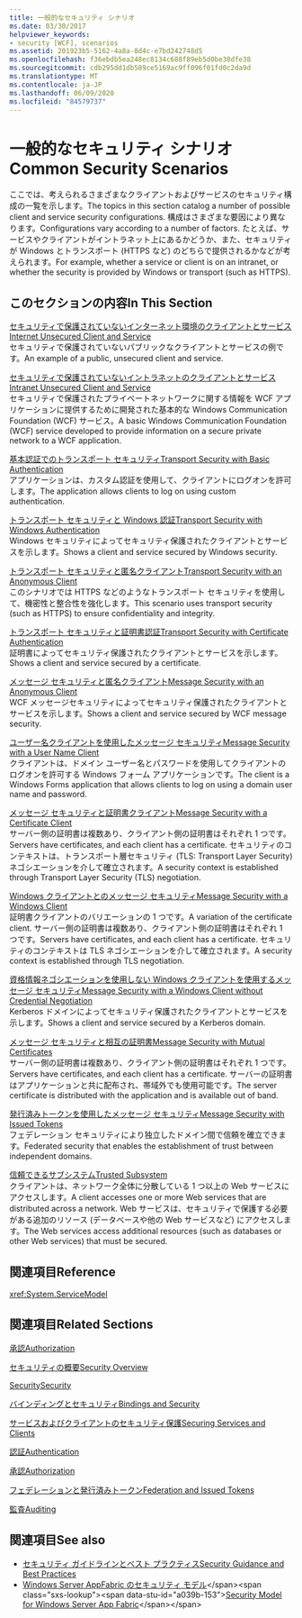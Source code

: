 ```yaml
---
title: 一般的なセキュリティ シナリオ
ms.date: 03/30/2017
helpviewer_keywords:
- security [WCF], scenarios
ms.assetid: 201923b5-5162-4a8a-8d4c-e7bd242748d5
ms.openlocfilehash: f36ebdb5ea248ec8134c688f89eb5d0be38dfe38
ms.sourcegitcommit: cdb295dd1db589ce5169ac9ff096f01fd0c2da9d
ms.translationtype: MT
ms.contentlocale: ja-JP
ms.lasthandoff: 06/09/2020
ms.locfileid: "84579737"
---
```

# <a name="common-security-scenarios"></a><span data-ttu-id="a039b-102">一般的なセキュリティ シナリオ</span><span class="sxs-lookup"><span data-stu-id="a039b-102">Common Security Scenarios</span></span>
<span data-ttu-id="a039b-103">ここでは、考えられるさまざまなクライアントおよびサービスのセキュリティ構成の一覧を示します。</span><span class="sxs-lookup"><span data-stu-id="a039b-103">The topics in this section catalog a number of possible client and service security configurations.</span></span> <span data-ttu-id="a039b-104">構成はさまざまな要因により異なります。</span><span class="sxs-lookup"><span data-stu-id="a039b-104">Configurations vary according to a number of factors.</span></span> <span data-ttu-id="a039b-105">たとえば、サービスやクライアントがイントラネット上にあるかどうか、また、セキュリティが Windows とトランスポート (HTTPS など) のどちらで提供されるかなどが考えられます。</span><span class="sxs-lookup"><span data-stu-id="a039b-105">For example, whether a service or client is on an intranet, or whether the security is provided by Windows or transport (such as HTTPS).</span></span>  
  
## <a name="in-this-section"></a><span data-ttu-id="a039b-106">このセクションの内容</span><span class="sxs-lookup"><span data-stu-id="a039b-106">In This Section</span></span>  
 [<span data-ttu-id="a039b-107">セキュリティで保護されていないインターネット環境のクライアントとサービス</span><span class="sxs-lookup"><span data-stu-id="a039b-107">Internet Unsecured Client and Service</span></span>](internet-unsecured-client-and-service.md)  
 <span data-ttu-id="a039b-108">セキュリティで保護されていないパブリックなクライアントとサービスの例です。</span><span class="sxs-lookup"><span data-stu-id="a039b-108">An example of a public, unsecured client and service.</span></span>  
  
 [<span data-ttu-id="a039b-109">セキュリティで保護されていないイントラネットのクライアントとサービス</span><span class="sxs-lookup"><span data-stu-id="a039b-109">Intranet Unsecured Client and Service</span></span>](intranet-unsecured-client-and-service.md)  
 <span data-ttu-id="a039b-110">セキュリティで保護されたプライベートネットワークに関する情報を WCF アプリケーションに提供するために開発された基本的な Windows Communication Foundation (WCF) サービス。</span><span class="sxs-lookup"><span data-stu-id="a039b-110">A basic Windows Communication Foundation (WCF) service developed to provide information on a secure private network to a WCF application.</span></span>  
  
 [<span data-ttu-id="a039b-111">基本認証でのトランスポート セキュリティ</span><span class="sxs-lookup"><span data-stu-id="a039b-111">Transport Security with Basic Authentication</span></span>](transport-security-with-basic-authentication.md)  
 <span data-ttu-id="a039b-112">アプリケーションは、カスタム認証を使用して、クライアントにログオンを許可します。</span><span class="sxs-lookup"><span data-stu-id="a039b-112">The application allows clients to log on using custom authentication.</span></span>  
  
 [<span data-ttu-id="a039b-113">トランスポート セキュリティと Windows 認証</span><span class="sxs-lookup"><span data-stu-id="a039b-113">Transport Security with Windows Authentication</span></span>](transport-security-with-windows-authentication.md)  
 <span data-ttu-id="a039b-114">Windows セキュリティによってセキュリティ保護されたクライアントとサービスを示します。</span><span class="sxs-lookup"><span data-stu-id="a039b-114">Shows a client and service secured by Windows security.</span></span>  
  
 [<span data-ttu-id="a039b-115">トランスポート セキュリティと匿名クライアント</span><span class="sxs-lookup"><span data-stu-id="a039b-115">Transport Security with an Anonymous Client</span></span>](transport-security-with-an-anonymous-client.md)  
 <span data-ttu-id="a039b-116">このシナリオでは HTTPS などのようなトランスポート セキュリティを使用して、機密性と整合性を強化します。</span><span class="sxs-lookup"><span data-stu-id="a039b-116">This scenario uses transport security (such as HTTPS) to ensure confidentiality and integrity.</span></span>  
  
 [<span data-ttu-id="a039b-117">トランスポート セキュリティと証明書認証</span><span class="sxs-lookup"><span data-stu-id="a039b-117">Transport Security with Certificate Authentication</span></span>](transport-security-with-certificate-authentication.md)  
 <span data-ttu-id="a039b-118">証明書によってセキュリティ保護されたクライアントとサービスを示します。</span><span class="sxs-lookup"><span data-stu-id="a039b-118">Shows a client and service secured by a certificate.</span></span>  
  
 [<span data-ttu-id="a039b-119">メッセージ セキュリティと匿名クライアント</span><span class="sxs-lookup"><span data-stu-id="a039b-119">Message Security with an Anonymous Client</span></span>](message-security-with-an-anonymous-client.md)  
 <span data-ttu-id="a039b-120">WCF メッセージセキュリティによってセキュリティ保護されたクライアントとサービスを示します。</span><span class="sxs-lookup"><span data-stu-id="a039b-120">Shows a client and service secured by WCF message security.</span></span>  
  
 [<span data-ttu-id="a039b-121">ユーザー名クライアントを使用したメッセージ セキュリティ</span><span class="sxs-lookup"><span data-stu-id="a039b-121">Message Security with a User Name Client</span></span>](message-security-with-a-user-name-client.md)  
 <span data-ttu-id="a039b-122">クライアントは、ドメイン ユーザー名とパスワードを使用してクライアントのログオンを許可する Windows フォーム アプリケーションです。</span><span class="sxs-lookup"><span data-stu-id="a039b-122">The client is a Windows Forms application that allows clients to log on using a domain user name and password.</span></span>  
  
 [<span data-ttu-id="a039b-123">メッセージ セキュリティと証明書クライアント</span><span class="sxs-lookup"><span data-stu-id="a039b-123">Message Security with a Certificate Client</span></span>](message-security-with-a-certificate-client.md)  
 <span data-ttu-id="a039b-124">サーバー側の証明書は複数あり、クライアント側の証明書はそれぞれ 1 つです。</span><span class="sxs-lookup"><span data-stu-id="a039b-124">Servers have certificates, and each client has a certificate.</span></span> <span data-ttu-id="a039b-125">セキュリティのコンテキストは、トランスポート層セキュリティ (TLS: Transport Layer Security) ネゴシエーションを介して確立されます。</span><span class="sxs-lookup"><span data-stu-id="a039b-125">A security context is established through Transport Layer Security (TLS) negotiation.</span></span>  
  
 [<span data-ttu-id="a039b-126">Windows クライアントとのメッセージ セキュリティ</span><span class="sxs-lookup"><span data-stu-id="a039b-126">Message Security with a Windows Client</span></span>](message-security-with-a-windows-client.md)  
 <span data-ttu-id="a039b-127">証明書クライアントのバリエーションの 1 つです。</span><span class="sxs-lookup"><span data-stu-id="a039b-127">A variation of the certificate client.</span></span> <span data-ttu-id="a039b-128">サーバー側の証明書は複数あり、クライアント側の証明書はそれぞれ 1 つです。</span><span class="sxs-lookup"><span data-stu-id="a039b-128">Servers have certificates, and each client has a certificate.</span></span> <span data-ttu-id="a039b-129">セキュリティのコンテキストは TLS ネゴシエーションを介して確立されます。</span><span class="sxs-lookup"><span data-stu-id="a039b-129">A security context is established through TLS negotiation.</span></span>  
  
 [<span data-ttu-id="a039b-130">資格情報ネゴシエーションを使用しない Windows クライアントを使用するメッセージ セキュリティ</span><span class="sxs-lookup"><span data-stu-id="a039b-130">Message Security with a Windows Client without Credential Negotiation</span></span>](message-security-with-a-windows-client-without-credential-negotiation.md)  
 <span data-ttu-id="a039b-131">Kerberos ドメインによってセキュリティ保護されたクライアントとサービスを示します。</span><span class="sxs-lookup"><span data-stu-id="a039b-131">Shows a client and service secured by a Kerberos domain.</span></span>  
  
 [<span data-ttu-id="a039b-132">メッセージ セキュリティと相互の証明書</span><span class="sxs-lookup"><span data-stu-id="a039b-132">Message Security with Mutual Certificates</span></span>](message-security-with-mutual-certificates.md)  
 <span data-ttu-id="a039b-133">サーバー側の証明書は複数あり、クライアント側の証明書はそれぞれ 1 つです。</span><span class="sxs-lookup"><span data-stu-id="a039b-133">Servers have certificates, and each client has a certificate.</span></span> <span data-ttu-id="a039b-134">サーバーの証明書はアプリケーションと共に配布され、帯域外でも使用可能です。</span><span class="sxs-lookup"><span data-stu-id="a039b-134">The server certificate is distributed with the application and is available out of band.</span></span>  
  
 [<span data-ttu-id="a039b-135">発行済みトークンを使用したメッセージ セキュリティ</span><span class="sxs-lookup"><span data-stu-id="a039b-135">Message Security with Issued Tokens</span></span>](message-security-with-issued-tokens.md)  
 <span data-ttu-id="a039b-136">フェデレーション セキュリティにより独立したドメイン間で信頼を確立できます。</span><span class="sxs-lookup"><span data-stu-id="a039b-136">Federated security that enables the establishment of trust between independent domains.</span></span>  
  
 [<span data-ttu-id="a039b-137">信頼できるサブシステム</span><span class="sxs-lookup"><span data-stu-id="a039b-137">Trusted Subsystem</span></span>](trusted-subsystem.md)  
 <span data-ttu-id="a039b-138">クライアントは、ネットワーク全体に分散している 1 つ以上の Web サービスにアクセスします。</span><span class="sxs-lookup"><span data-stu-id="a039b-138">A client accesses one or more Web services that are distributed across a network.</span></span> <span data-ttu-id="a039b-139">Web サービスは、セキュリティで保護する必要がある追加のリソース (データベースや他の Web サービスなど) にアクセスします。</span><span class="sxs-lookup"><span data-stu-id="a039b-139">The Web services access additional resources (such as databases or other Web services) that must be secured.</span></span>  
  
## <a name="reference"></a><span data-ttu-id="a039b-140">関連項目</span><span class="sxs-lookup"><span data-stu-id="a039b-140">Reference</span></span>  
 <xref:System.ServiceModel>  
  
## <a name="related-sections"></a><span data-ttu-id="a039b-141">関連項目</span><span class="sxs-lookup"><span data-stu-id="a039b-141">Related Sections</span></span>  
 [<span data-ttu-id="a039b-142">承認</span><span class="sxs-lookup"><span data-stu-id="a039b-142">Authorization</span></span>](authorization-in-wcf.md)  
  
 [<span data-ttu-id="a039b-143">セキュリティの概要</span><span class="sxs-lookup"><span data-stu-id="a039b-143">Security Overview</span></span>](security-overview.md)  
  
 [<span data-ttu-id="a039b-144">Security</span><span class="sxs-lookup"><span data-stu-id="a039b-144">Security</span></span>](security.md)  
  
 [<span data-ttu-id="a039b-145">バインディングとセキュリティ</span><span class="sxs-lookup"><span data-stu-id="a039b-145">Bindings and Security</span></span>](bindings-and-security.md)  
  
 [<span data-ttu-id="a039b-146">サービスおよびクライアントのセキュリティ保護</span><span class="sxs-lookup"><span data-stu-id="a039b-146">Securing Services and Clients</span></span>](securing-services-and-clients.md)  
  
 [<span data-ttu-id="a039b-147">認証</span><span class="sxs-lookup"><span data-stu-id="a039b-147">Authentication</span></span>](authentication-in-wcf.md)  
  
 [<span data-ttu-id="a039b-148">承認</span><span class="sxs-lookup"><span data-stu-id="a039b-148">Authorization</span></span>](authorization-in-wcf.md)  
  
 [<span data-ttu-id="a039b-149">フェデレーションと発行済みトークン</span><span class="sxs-lookup"><span data-stu-id="a039b-149">Federation and Issued Tokens</span></span>](federation-and-issued-tokens.md)  
  
 [<span data-ttu-id="a039b-150">監査</span><span class="sxs-lookup"><span data-stu-id="a039b-150">Auditing</span></span>](auditing-security-events.md)  
  
## <a name="see-also"></a><span data-ttu-id="a039b-151">関連項目</span><span class="sxs-lookup"><span data-stu-id="a039b-151">See also</span></span>

- [<span data-ttu-id="a039b-152">セキュリティ ガイドラインとベスト プラクティス</span><span class="sxs-lookup"><span data-stu-id="a039b-152">Security Guidance and Best Practices</span></span>](security-guidance-and-best-practices.md)
- <span data-ttu-id="a039b-153">[Windows Server AppFabric のセキュリティ モデル](https://docs.microsoft.com/previous-versions/appfabric/ee677202(v=azure.10))</span><span class="sxs-lookup"><span data-stu-id="a039b-153">[Security Model for Windows Server App Fabric](https://docs.microsoft.com/previous-versions/appfabric/ee677202(v=azure.10))</span></span>
